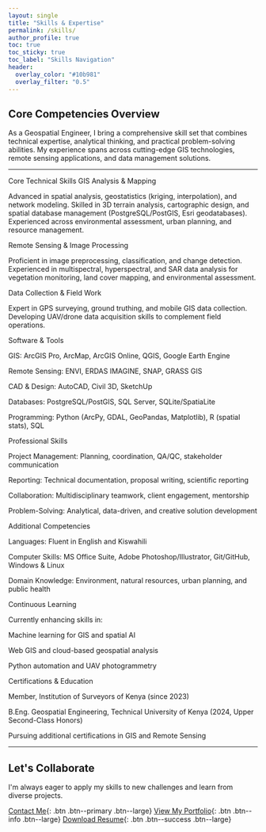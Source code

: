 ```yaml
---
layout: single
title: "Skills & Expertise"
permalink: /skills/
author_profile: true
toc: true
toc_sticky: true
toc_label: "Skills Navigation"
header:
  overlay_color: "#10b981"
  overlay_filter: "0.5"
---
```


## Core Competencies Overview

As a Geospatial Engineer, I bring a comprehensive skill set that combines technical expertise, analytical thinking, and practical problem-solving abilities. My experience spans across cutting-edge GIS technologies, remote sensing applications, and data management solutions.

---

Core Technical Skills
GIS Analysis & Mapping

Advanced in spatial analysis, geostatistics (kriging, interpolation), and network modeling. Skilled in 3D terrain analysis, cartographic design, and spatial database management (PostgreSQL/PostGIS, Esri geodatabases). Experienced across environmental assessment, urban planning, and resource management.

Remote Sensing & Image Processing

Proficient in image preprocessing, classification, and change detection. Experienced in multispectral, hyperspectral, and SAR data analysis for vegetation monitoring, land cover mapping, and environmental assessment.

Data Collection & Field Work

Expert in GPS surveying, ground truthing, and mobile GIS data collection. Developing UAV/drone data acquisition skills to complement field operations.

Software & Tools

GIS: ArcGIS Pro, ArcMap, ArcGIS Online, QGIS, Google Earth Engine

Remote Sensing: ENVI, ERDAS IMAGINE, SNAP, GRASS GIS

CAD & Design: AutoCAD, Civil 3D, SketchUp

Databases: PostgreSQL/PostGIS, SQL Server, SQLite/SpatiaLite

Programming: Python (ArcPy, GDAL, GeoPandas, Matplotlib), R (spatial stats), SQL

Professional Skills

Project Management: Planning, coordination, QA/QC, stakeholder communication

Reporting: Technical documentation, proposal writing, scientific reporting

Collaboration: Multidisciplinary teamwork, client engagement, mentorship

Problem-Solving: Analytical, data-driven, and creative solution development

Additional Competencies

Languages: Fluent in English and Kiswahili

Computer Skills: MS Office Suite, Adobe Photoshop/Illustrator, Git/GitHub, Windows & Linux

Domain Knowledge: Environment, natural resources, urban planning, and public health

Continuous Learning

Currently enhancing skills in:

Machine learning for GIS and spatial AI

Web GIS and cloud-based geospatial analysis

Python automation and UAV photogrammetry

Certifications & Education

Member, Institution of Surveyors of Kenya (since 2023)

B.Eng. Geospatial Engineering, Technical University of Kenya (2024, Upper Second-Class Honors)

Pursuing additional certifications in GIS and Remote Sensing

---

## Let's Collaborate

I'm always eager to apply my skills to new challenges and learn from diverse projects.

[Contact Me](/contact/){: .btn .btn--primary .btn--large}
[View My Portfolio](/portfolio/){: .btn .btn--info .btn--large}
[Download Resume](/assets/files/resume.pdf){: .btn .btn--success .btn--large}
